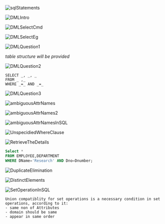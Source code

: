 
![sqlStatements](img/sqlStatements.png)

![DMLIntro](img/DMLIntro.png)

![DMLSelectCmd](img/DMLSelectCmd.png)

![DMLSelectEg](img/Mod3/DMLSelectEg.png)

![DMLQuestion1](img/Mod3/DMLQuestion1.png)

*table structure will be provided*

![DMLQuestion2](img/Mod3/DMLQuestion2.png)

```
SELECT _, _, _
FROM _ ,_
WHERE _=_ AND _=_
```
![DMLQuestion3](img/Mod3/DMLQuestion3.png
)

![ambiguousAttrNames](img/Mod3/ambiguousAttrNames.png)

![ambiguousAttrNames2](img/Mod3/ambiguousAttrNames2.png)

![ambiguousAttrNamesInSQL](img/Mod3/ambiguousAttrNamesInSQL.png)

![UnspecidiedWhereClause](img/Mod3/UnspecidiedWhereClause.png)

![RetrieveTheDetails](img/Mod3/RetrieveTheDetails.png)

```sql
Select * 
FROM EMPLOYEE,DEPARTMENT
WHERE DName='Research' AND Dno=Dnumber;
```

![DuplicateElimination](img/Mod3/DuplicateElimination.png)

![DistinctElements](img/Mod3/DistinctElements.png)

![SetOperationInSQL](img/Mod3/SetOperationInSQL.png)

```
Union compatiblity for set operations is a necessary condition in set operations, according to it:
- same non of Attributes
- domain should be same 
- appear in same order
```

